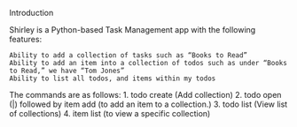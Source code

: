 Introduction

Shirley is a Python-based Task Management app with the following features:

	Ability to add a collection of tasks such as “Books to Read”
	Ability to add an item into a collection of todos such as under “Books to Read,” we have “Tom Jones”
	Ability to list all todos, and items within my todos 

The commands are as follows:
	1. todo create <collection of todos> (Add collection)
	2. todo open (<collection name>|<collection id>) followed by item add <item name> (to add an item to a collection.)
	3. todo list (View list of collections)
	4. item list <collection> (to view a specific collection)
	
